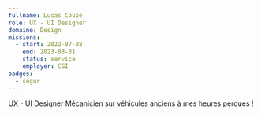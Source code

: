 ```yaml
---
fullname: Lucas Coupé
role: UX - UI Designer
domaine: Design
missions:
  - start: 2022-07-08
    end: 2023-03-31
    status: service
    employer: CGI
badges:
  - segur
---
```

UX - UI Designer Mécanicien sur véhicules anciens à mes heures perdues !